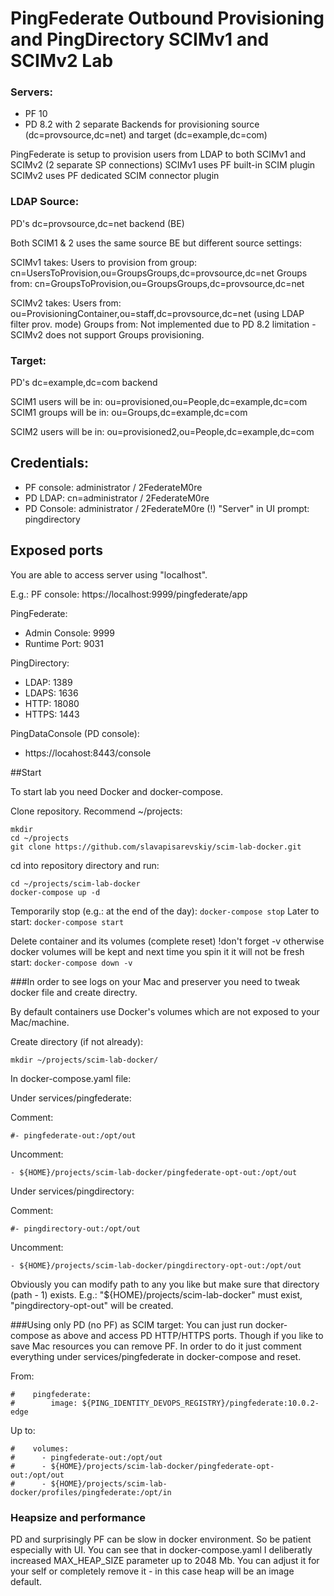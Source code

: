 # PingFederate Outbound Provisioning and PingDirectory SCIMv1 and SCIMv2 Lab

### Servers:
* PF 10
* PD 8.2 with 2 separate Backends for provisioning source (dc=provsource,dc=net) and target (dc=example,dc=com) 

PingFederate is setup to provision users from LDAP to both SCIMv1 and SCIMv2 (2 separate SP connections)
SCIMv1 uses PF built-in SCIM plugin
SCIMv2 uses PF dedicated SCIM connector plugin

### LDAP Source:
PD's dc=provsource,dc=net backend (BE)

Both SCIM1 & 2 uses the same source BE but different source settings:

SCIMv1 takes:
Users to provision from group: cn=UsersToProvision,ou=GroupsGroups,dc=provsource,dc=net 
Groups from: cn=GroupsToProvision,ou=GroupsGroups,dc=provsource,dc=net

SCIMv2 takes:
Users from: ou=ProvisioningContainer,ou=staff,dc=provsource,dc=net (using LDAP filter prov. mode)
Groups from: Not implemented due to PD 8.2 limitation - SCIMv2 does not support Groups provisioning.


### Target:
PD's dc=example,dc=com backend

SCIM1 users will be in: ou=provisioned,ou=People,dc=example,dc=com
SCIM1 groups will be in: ou=Groups,dc=example,dc=com

SCIM2 users will be in: ou=provisioned2,ou=People,dc=example,dc=com

## Credentials:

* PF console: administrator / 2FederateM0re
* PD LDAP: cn=administrator / 2FederateM0re
* PD Console: administrator / 2FederateM0re (!) "Server" in UI prompt: pingdirectory 

## Exposed ports

You are able to access server using "localhost".

E.g.: PF console: https://localhost:9999/pingfederate/app

PingFederate:

* Admin Console: 9999
* Runtime Port: 9031

PingDirectory:

* LDAP: 1389
* LDAPS: 1636
* HTTP: 18080
* HTTPS: 1443

PingDataConsole (PD console):
* https://locahost:8443/console


##Start

To start lab you need Docker and docker-compose.

Clone repository. Recommend ~/projects:

```
mkdir
cd ~/projects
git clone https://github.com/slavapisarevskiy/scim-lab-docker.git
```

cd into repository directory and run:

```
cd ~/projects/scim-lab-docker
docker-compose up -d
```

Temporarily stop (e.g.: at the end of the day):
```docker-compose stop```
Later to start:
```docker-compose start```

Delete container and its volumes (complete reset) !don't forget -v otherwise docker volumes will be kept and next time you spin it it will not be fresh start:
```docker-compose down -v```

###In order to see logs on your Mac and preserver you need to tweak docker file and create directry.

By default containers use Docker's volumes which are not exposed to your Mac/machine.

Create directory (if not already):

```mkdir ~/projects/scim-lab-docker/```

In docker-compose.yaml file:

Under services/pingfederate:

Comment:
```
#- pingfederate-out:/opt/out
```
Uncomment:
```
- ${HOME}/projects/scim-lab-docker/pingfederate-opt-out:/opt/out
```

Under services/pingdirectory:

Comment:
```
#- pingdirectory-out:/opt/out
```
Uncomment:
```
- ${HOME}/projects/scim-lab-docker/pingdirectory-opt-out:/opt/out
```

Obviously you can modify path to any you like but make sure that directory (path - 1) exists. E.g.: "${HOME}/projects/scim-lab-docker" must exist, "pingdirectory-opt-out" will be created. 

###Using only PD (no PF) as SCIM target:
You can just run docker-compose as above and access PD HTTP/HTTPS ports. Though if you like to save Mac resources you can remove PF. In order to do it just comment everything under services/pingfederate in docker-compose and reset.

From:
```
#    pingfederate:
#        image: ${PING_IDENTITY_DEVOPS_REGISTRY}/pingfederate:10.0.2-edge
```
Up to:
```
#    volumes:
#      - pingfederate-out:/opt/out
#      - ${HOME}/projects/scim-lab-docker/pingfederate-opt-out:/opt/out
#      - ${HOME}/projects/scim-lab-docker/profiles/pingfederate:/opt/in
```

### Heapsize and performance
PD and surprisingly PF can be slow in docker environment. So be patient especially with UI. You can see that in docker-compose.yaml I deliberatly increased MAX_HEAP_SIZE parameter up to 2048 Mb. You can adjust it for your self or completely remove it - in this case heap will be an image default.  